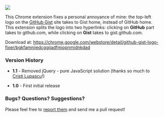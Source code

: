 ![](http://i.imgur.com/2DriSix.png)

This Chrome extension fixes a personal annoyance of mine: the top-left logo on the [GitHub Gist](https://gist.github.com/) site takes to Gist home, instead of GitHub home.
This extension splits the logo into two hyperlinks: clicking on **GitHub** part takes to github.com, while clicking on **Gist** takes to gist.github.com.

Download at: https://chrome.google.com/webstore/detail/github-gist-logo-fixer/bgkfamnjiedcggijadfmjopnmidnkdad

### Version History

 * **1.1** - Removed jQuery - pure JavaScript solution (thanks so much to [Cristi Lupascu](https://github.com/clupascu)!)

 * **1.0** - First initial release

### Bugs? Questions? Suggestions?

Please feel free to [report them](../../issues) and send me a pull request!
